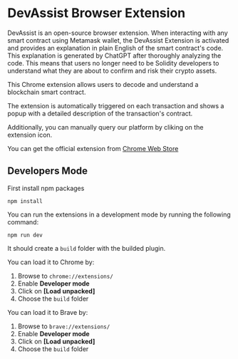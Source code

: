 # DevAssist Browser Extension

DevAssist is an open-source browser extension. When interacting with any smart contract using Metamask wallet, the DevAssist Extension is activated and provides an explanation in plain English of the smart contract's code. This explanation is generated by ChatGPT after thoroughly analyzing the code. This means that users no longer need to be Solidity developers to understand what they are about to confirm and risk their crypto assets.

This Chrome extension allows users to decode and understand a blockchain smart contract.

The extension is automatically triggered on each transaction and shows a popup with a detailed description of the transaction's contract.

Additionally, you can manually query our platform by cliking on the extension icon.

You can get the official extension from [Chrome Web Store](https://chrome.google.com/webstore/category/extensions)

## Developers Mode

First install npm packages

```
npm install
```

You can run the extensions in a development mode by running the following command:

```
npm run dev
```

It should create a `build` folder with the builded plugin.

You can load it to Chrome by:

1. Browse to `chrome://extensions/`
2. Enable **Developer mode**
3. Click on **[Load unpacked]**
4. Choose the `build` folder

You can load it to Brave by:

1. Browse to `brave://extensions/`
2. Enable **Developer mode**
3. Click on **[Load unpacked]**
4. Choose the `build` folder
